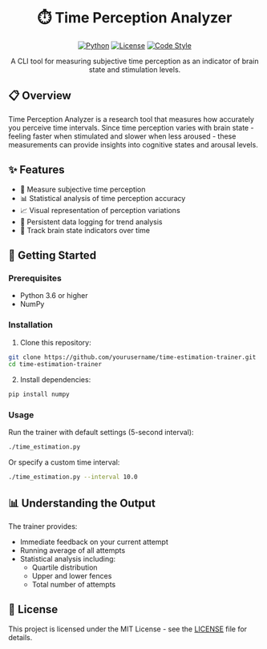 <div align="center">

# ⏱️ Time Perception Analyzer

[![Python](https://img.shields.io/badge/Python-3.6+-blue?style=for-the-badge&logo=python&logoColor=white)](https://www.python.org)
[![License](https://img.shields.io/badge/License-MIT-green?style=for-the-badge)](LICENSE)
[![Code Style](https://img.shields.io/badge/Code_Style-PEP8-purple?style=for-the-badge)](https://www.python.org/dev/peps/pep-0008/)

A CLI tool for measuring subjective time perception as an indicator of brain state and stimulation levels.

</div>

## 📋 Overview

Time Perception Analyzer is a research tool that measures how accurately you perceive time intervals. Since time perception varies with brain state - feeling faster when stimulated and slower when less aroused - these measurements can provide insights into cognitive states and arousal levels.

## ✨ Features

- 🧠 Measure subjective time perception
- 📊 Statistical analysis of time perception accuracy
- 📈 Visual representation of perception variations
- 📝 Persistent data logging for trend analysis
- 🔬 Track brain state indicators over time

## 🚀 Getting Started

### Prerequisites

- Python 3.6 or higher
- NumPy

### Installation

1. Clone this repository:
```bash
git clone https://github.com/yourusername/time-estimation-trainer.git
cd time-estimation-trainer
```

2. Install dependencies:
```bash
pip install numpy
```

### Usage

Run the trainer with default settings (5-second interval):
```bash
./time_estimation.py
```

Or specify a custom time interval:
```bash
./time_estimation.py --interval 10.0
```

## 📊 Understanding the Output

The trainer provides:
- Immediate feedback on your current attempt
- Running average of all attempts
- Statistical analysis including:
  - Quartile distribution
  - Upper and lower fences
  - Total number of attempts

## 📄 License

This project is licensed under the MIT License - see the [LICENSE](LICENSE) file for details.
